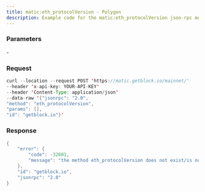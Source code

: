```yaml
---
title: matic:eth_protocolVersion - Polygon
description: Example code for the matic:eth_protocolVersion json-rpc method. Сomplete guide on how to use matic:eth_protocolVersion json-rpc in GetBlock.io Web3 documentation.
---
```


### Parameters


\-

### Request

``` java
curl --location --request POST 'https://matic.getblock.io/mainnet/' 
--header 'x-api-key: YOUR-API-KEY' 
--header 'Content-Type: application/json' 
--data-raw '{"jsonrpc": "2.0",
"method": "eth_protocolVersion",
"params": [],
"id": "getblock.io"}'
```

###  Response

``` java
{
    "error": {
        "code": -32601,
        "message": "the method eth_protocolVersion does not exist/is not available"
    },
    "id": "getblock.io",
    "jsonrpc": "2.0"
}
```

